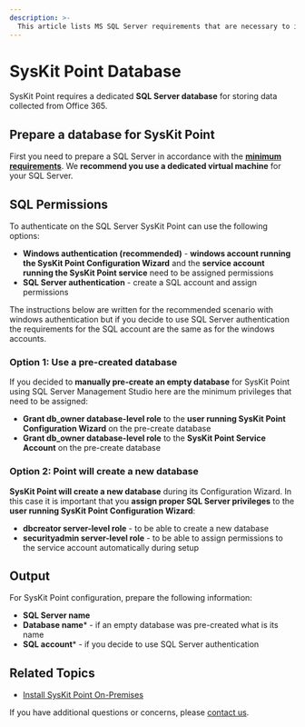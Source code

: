 ```yaml
---
description: >-
  This article lists MS SQL Server requirements that are necessary to install and configure SysKit Point On-Premises.
---
```


# SysKit Point Database

SysKit Point requires a dedicated **SQL Server database** for storing data collected from Office 365. 


## Prepare a database for SysKit Point

First you need to prepare a SQL Server in accordance with the [**minimum requirements**](hardware-software-requirements.md#sql-server-requirements). We **recommend you use a dedicated virtual machine** for your SQL Server.

## SQL Permissions
To authenticate on the SQL Server SysKit Point can use the following options:
* **Windows authentication (recommended)** - **windows account running the SysKit Point Configuration Wizard** and the **service account running the SysKit Point service** need to be assigned permissions
* **SQL Server authentication** - create a SQL account and assign permissions

The instructions below are written for the recommended scenario with windows authentication but if you decide to use SQL Server authentication the requirements for the SQL account are the same as for the windows accounts.


### Option 1: Use a pre-created database
If you decided to **manually pre-create an empty database** for SysKit Point using SQL Server Management Studio here are the minimum privileges that need to be assigned:
* **Grant db\_owner database-level role** to the **user running SysKit Point Configuration Wizard** on the pre-create database
* **Grant  db\_owner database-level role** to the **SysKit Point Service Account** on the pre-create database

### Option 2: Point will create a new database

**SysKit Point will create a new database** during its Configuration Wizard. In this case it is important that you **assign proper SQL Server privileges** to the **user running SysKit Point Configuration Wizard**:
* **dbcreator server-level role** - to be able to create a new database
* **securityadmin server-level role** - to be able to assign permissions to the service account automatically during setup

## Output

For SysKit Point configuration, prepare the following information:

* **SQL Server name**
* **Database name*** - if an empty database was pre-created what is its name
* **SQL account*** - if you decide to use SQL Server authentication


## Related Topics

* [Install SysKit Point On-Premises](overview.md) 

If you have additional questions or concerns, please [contact us](https://www.syskit.com/contact-us/).

